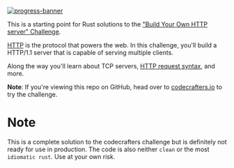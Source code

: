 [![progress-banner](https://backend.codecrafters.io/progress/http-server/826cd895-6426-46f6-9ad8-2b0abb52b8d6)](https://app.codecrafters.io/users/codecrafters-bot?r=2qF)

This is a starting point for Rust solutions to the
["Build Your Own HTTP server" Challenge](https://app.codecrafters.io/courses/http-server/overview).

[HTTP](https://en.wikipedia.org/wiki/Hypertext_Transfer_Protocol) is the
protocol that powers the web. In this challenge, you'll build a HTTP/1.1 server
that is capable of serving multiple clients.

Along the way you'll learn about TCP servers,
[HTTP request syntax](https://www.w3.org/Protocols/rfc2616/rfc2616-sec5.html),
and more.

**Note**: If you're viewing this repo on GitHub, head over to
[codecrafters.io](https://codecrafters.io) to try the challenge.

# Note

This is a complete solution to the codecrafters challenge but is definitely not ready for use in production. The code is also neither `clean` or the most `idiomatic rust`. Use at your own risk.
